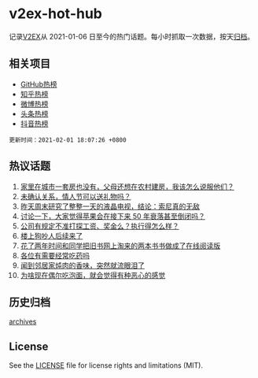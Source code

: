 # v2ex-hot-hub

 记录[V2EX](https://www.v2ex.com/)从 2021-01-06 日至今的热门话题。每小时抓取一次数据，按天[归档](archives)。
 
 ## 相关项目

- [GitHub热榜](https://github.com/lonnyzhang423/github-hot-hub)
- [知乎热榜](https://github.com/lonnyzhang423/zhihu-hot-hub)
- [微博热榜](https://github.com/lonnyzhang423/weibo-hot-hub)
- [头条热榜](https://github.com/lonnyzhang423/toutiao-hot-hub)
- [抖音热榜](https://github.com/lonnyzhang423/douyin-hot-hub)


 `更新时间：2021-02-01 18:07:26 +0800`

## 热议话题

1. [家里在城市一套房也没有，父母还想在农村建房，我该怎么说服他们？](https://www.v2ex.com/t/750131)
1. [未确认关系，情人节可以送礼物吗？](https://www.v2ex.com/t/750141)
1. [昨天周末研究了整整一天的液晶电视，结论：索尼真的无敌](https://www.v2ex.com/t/750191)
1. [讨论一下，大家觉得苹果会在接下来 50 年衰落甚至倒闭吗？](https://www.v2ex.com/t/750160)
1. [公司有规定不准打探工资、奖金么？执行得怎么样？](https://www.v2ex.com/t/750130)
1. [楼上狗吵人后续来了](https://www.v2ex.com/t/750224)
1. [花了两年时间和同学把旧书网上淘来的两本书书做成了在线阅读版](https://www.v2ex.com/t/750275)
1. [各位有需要经常吃药吗](https://www.v2ex.com/t/750139)
1. [闻到邻居家炖肉的香味，突然就流眼泪了](https://www.v2ex.com/t/750047)
1. [为啥现在偶尔吃泡面，就会觉得有种恶心的感觉](https://www.v2ex.com/t/750230)

## 历史归档

[archives](archives)

## License

See the [LICENSE](LICENSE) file for license rights and limitations (MIT).
